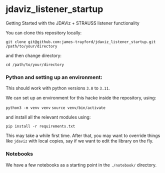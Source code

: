 # jdaviz_listener_startup
Getting Started with the JDAViz + STRAUSS listener functionality 

You can clone this repository locally:

`git clone git@github.com:james-trayford/jdaviz_listener_startup.git /path/to/your/directory`

and then change directory:

`cd /path/to/your/directory`

### Python and setting up an environment:

This should work with python versions `3.8` to `3.11`.

We can set up an environment for this hacke inside the repository, using:

`python3 -m venv venv`
`source venv/bin/activate`

and install all the relevant modules using:

`pip install -r requirements.txt`

This may take a while first time. After that, you may want to override things like `jdaviz` with local copies, say if we want to edit the library on the fly. 

### Notebooks

We have a few notebooks as a starting point in the `./notebook/` directory.

